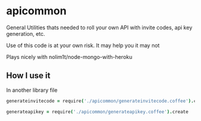 apicommon
=========

General Utilities thats needed to roll your own API with invite codes, api key generation, etc.

Use of this code is at your own risk. It may help you it may not

Plays nicely with nolim1t/node-mongo-with-heroku

How I use it
---------

In another library file

```coffeescript
generateinvitecode = require('./apicommon/generateinvitecode.coffee').create

generateapikey = require('./apicommon/generateapikey.coffee').create
```
